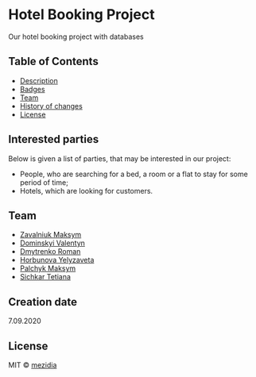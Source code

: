 # Hotel Booking Project
Our hotel booking project with databases

## Table of Contents

- [Description](#description)
- [Badges](#badges)
- [Team](#team)
- [History of changes](https://github.com/mezidia/hotel-booking/blob/master/CHANGELOG.md)
- [License](#license)

## Interested parties  
Below is given a list of parties, that may be interested in our project:  

- People, who are searching for a bed, a room or a flat to stay for some period of time;  
- Hotels, which are looking for customers.

## Team

- [Zavalniuk Maksym](https://github.com/mezgoodle)
- [Dominskyi Valentyn](https://github.com/VsIG-official)
- [Dmytrenko Roman](https://github.com/Dmytrenko-Roman)
- [Horbunova Yelyzaveta](https://github.com/lizardlynx)
- [Palchyk Maksym](https://github.com/La7rodectus)
- [Sichkar Tetiana](https://github.com/fhrr-sht)

## Creation date
7.09.2020

## License
MIT © [mezidia](https://github.com/mezidia)
